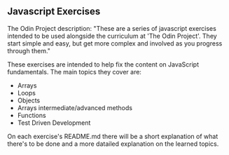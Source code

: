 ## Javascript Exercises

The Odin Project description: "These are a series of javascript exercises intended to be used alongside the curriculum at 'The Odin Project'. They start simple and easy, but get more complex and involved as you progress through them."


These exercises are intended to help fix the content on JavaScript fundamentals. The main topics they cover are:

- Arrays
- Loops
- Objects
- Arrays intermediate/advanced methods
- Functions
- Test Driven Development

On each exercise's README.md there will be a short explanation of what there's to be done and a more datailed explanation on the learned topics.
